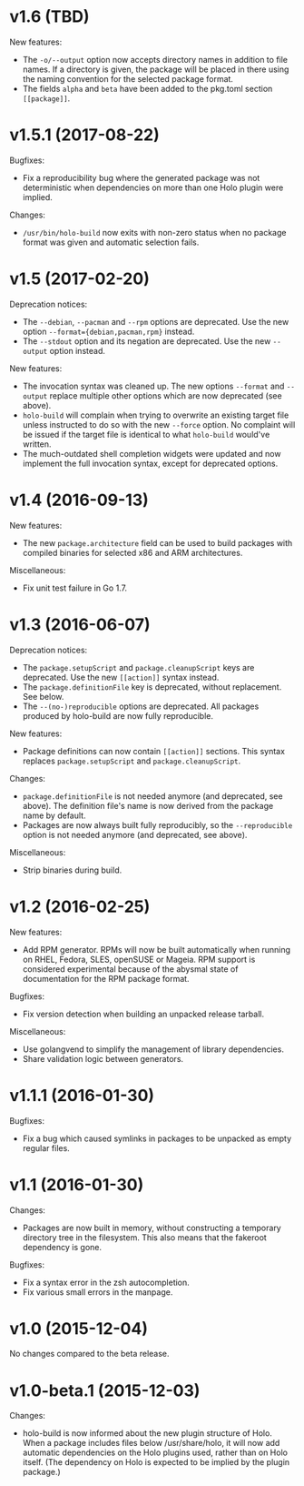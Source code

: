# v1.6 (TBD)

New features:

- The `-o/--output` option now accepts directory names in addition to file
  names. If a directory is given, the package will be placed in there using the
  naming convention for the selected package format.
- The fields `alpha` and `beta` have been added to the pkg.toml section
  `[[package]]`.

# v1.5.1 (2017-08-22)

Bugfixes:

- Fix a reproducibility bug where the generated package was not deterministic
  when dependencies on more than one Holo plugin were implied.

Changes:

- `/usr/bin/holo-build` now exits with non-zero status when no package format
  was given and automatic selection fails.

# v1.5 (2017-02-20)

Deprecation notices:

- The `--debian`, `--pacman` and `--rpm` options are deprecated. Use the new
  option `--format={debian,pacman,rpm}` instead.
- The `--stdout` option and its negation are deprecated. Use the new `--output`
  option instead.

New features:

- The invocation syntax was cleaned up. The new options `--format` and
  `--output` replace multiple other options which are now deprecated (see
  above).
- `holo-build` will complain when trying to overwrite an existing target file
  unless instructed to do so with the new `--force` option. No complaint will be
  issued if the target file is identical to what `holo-build` would've written.
- The much-outdated shell completion widgets were updated and now implement the
  full invocation syntax, except for deprecated options.

# v1.4 (2016-09-13)

New features:

- The new `package.architecture` field can be used to build packages
  with compiled binaries for selected x86 and ARM architectures.

Miscellaneous:

- Fix unit test failure in Go 1.7.

# v1.3 (2016-06-07)

Deprecation notices:

- The `package.setupScript` and `package.cleanupScript` keys are deprecated.
  Use the new `[[action]]` syntax instead.
- The `package.definitionFile` key is deprecated, without replacement. See
  below.
- The `--(no-)reproducible` options are deprecated. All packages produced by
  holo-build are now fully reproducible.

New features:

- Package definitions can now contain `[[action]]` sections. This syntax
  replaces `package.setupScript` and `package.cleanupScript`.

Changes:

- `package.definitionFile` is not needed anymore (and deprecated, see above).
  The definition file's name is now derived from the package name by default.
- Packages are now always built fully reproducibly, so the `--reproducible`
  option is not needed anymore (and deprecated, see above).

Miscellaneous:

- Strip binaries during build.

# v1.2 (2016-02-25)

New features:

- Add RPM generator. RPMs will now be built automatically when running on RHEL,
  Fedora, SLES, openSUSE or Mageia. RPM support is considered experimental
  because of the abysmal state of documentation for the RPM package format.

Bugfixes:

- Fix version detection when building an unpacked release tarball.

Miscellaneous:

- Use golangvend to simplify the management of library dependencies.
- Share validation logic between generators.

# v1.1.1 (2016-01-30)

Bugfixes:

- Fix a bug which caused symlinks in packages to be unpacked as empty regular
  files.

# v1.1 (2016-01-30)

Changes:

- Packages are now built in memory, without constructing a temporary directory
  tree in the filesystem. This also means that the fakeroot dependency is gone.

Bugfixes:

- Fix a syntax error in the zsh autocompletion.
- Fix various small errors in the manpage.

# v1.0 (2015-12-04)

No changes compared to the beta release.

# v1.0-beta.1 (2015-12-03)

Changes:

- holo-build is now informed about the new plugin structure of Holo. When a
  package includes files below /usr/share/holo, it will now add automatic
  dependencies on the Holo plugins used, rather than on Holo itself. (The
  dependency on Holo is expected to be implied by the plugin package.)

